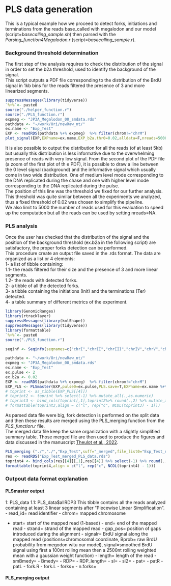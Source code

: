 PLS data generation
================

This is a typical example how we proceed to detect forks, initiations
and terminations from the reads base\_called with megalodon and our
model (script=*basecalling\_sample.sh*) then parsed with the
*Parsing\_function4Megalodon.r* (script=*basecalling\_sample.r*).

### Background threshold determination

The first step of the analysis requires to check the distribution of the
signal in order to set the b2a threshold, used to identify the
background of the signal.  
This script outputs a PDF file corresponding to the distribution of the
BrdU signal in 1kb bins for the reads filtered the presence of 3 and
more linearized segments.

``` r
suppressMessages(library(tidyverse))
`%+%`<- paste0
source("./helper_function.r")
source("./PLS_function.r")
expmeg <- "JP3A_Megalodon_00_smdata.rds"
pathdata <- "~/work/Ori/newRaw_nt/"
ex.name <- "Exp_Test"
EXP <- readRDS(pathdata %+% expmeg)  %>% filter(chrom!="chrM")
plot_signal(EXP,EXPname=ex.name,EXP_b2a.thr0=0.02,alldata=F,nreads=5000,saved=T,plotit=T)
```

It is also possible to output the distribution for all the reads (of at
least 5kb) but usually this distribution is less informative due to the
overwhelming presence of reads with very low signal. From the second
plot of the PDF file (a zoom of the first plot of th e PDF), it is
possible to draw a line between the 0 level signal (background) and the
informative signal which usually come in two wide distribution. One of
medium level mode corresponding to the DNA replicated during the chase
and one with higher level mode corresponding to the DNA replicated
during the pulse.  
The position of this line was the threshold we fixed for our further
analysis. This threshold was quite similar between all the experiments
we analyzed, thus a fixed threshold of 0.02 was chosen to simplify the
pipeline.  
We also limit to 5000 the number of reads used for this evaluation to
speed up the computation but all the reads can be used by setting
nreads=NA.

### PLS analysis

Once the user has checked that the distribution of the signal and the
position of the background threshold (ex.b2a in the following script)
are satisfactory, the proper forks detection can be performed.  
This procedure create an output file saved in the .rds format. The data
are organized as a list or 4 elements:  
1- a list of tibble containing:  
1.1- the reads filtered for their size and the presence of 3 and more
linear segments.  
1.2- the reads with detected forks.  
2- a tibble of all the detected forks.  
3- a tibble containing the initiations (Init) and the terminations (Ter)
detected.  
4- a table summary of different metrics of the experiment.

``` r
library(GenomicRanges)
library(rtracklayer)
suppressMessages(library(kmlShape))
suppressMessages(library(tidyverse))
library(formattable)
`%+%`<- paste0
source("./PLS_function.r")

seqinf <- Seqinfo(seqnames=c("chrI","chrII","chrIII","chrIV","chrV","chrVI","chrVII","chrVIII","chrIX","chrX","chrXI","chrXII","chrXIII","chrXIV","chrXV","chrXVI","chrM","rDNA-10R"),seqlengths=c(230218,813184,316620,1531933,576874,270161,1090940,562643,439888,745751,666816,1078177,924431,784333,1091291,948066,85779,113097), isCircular=c(rep(F,16),T,F),genome="S288CrDNA")

pathdata <- "~/work/Ori/newRaw_nt/"
expmeg <- "JP3A_Megalodon_00_smdata.rds"
ex.name <- "Exp_Test"
ex.pulse <- 2
ex.b2a <- 0.02
EXP <- readRDS(pathdata %+% expmeg)  %>% filter(chrom!="chrM")
EXP_PLS <- PLSmaster(EXP,pulse0=ex.pulse,PLS.save=T,EXPname=ex.name %+% "_nt",b2a=ex.b2a)
# toprint <- as_tibble(EXP_PLS[[4]])
# toprint2 <- toprint %>% select(-1) %>% mutate_all(.,as.numeric)
# toprint3 <- bind_cols(toprint[,1],toprint2%>% round(.,2) %>% mutate_all(formatC, digit=4))
# formattable(toprint3,align = c("l", rep("c", NCOL(toprint3) - 1)))
```

As parsed data file were big, fork detection is performed on the split
data and then these results are merged using the PLS\_merging function
from the *PLS\_function.r* file.  
The merged data file keep the same organization with a slightly
simplified summary table. Those merged file are then used to produce the
figures and data discussed in the manuscript [Theulot et al.,
2022](https://doi.org/XX.XXXXX/JOURNAL/REF).

``` r
PLS_merging ("./","./","Exp_Test",suff="_merged",file_list0="Exp_Test_nt_PLS_data.rds")
res <- readRDS("Exp_Test_merged_PLS_data.rds")
toprint4 <- bind_cols(res[[4]][,1],res[[4]] %>% select(-1) %>% round(.,2) %>% mutate_all(format, digit=4))
formattable(toprint4,align = c("l", rep("c", NCOL(toprint4) - 1)))
```

### Outpout data format explanation

#### PLSmaster output

1: PLS\_data 1.1: PLS\_data$allRDP3 This tibble contains all the reads
analyzed containing at least 3 linear segments after “Piecewise Linear
Simplification”. - read\_id= read identifier - chrom= mapped chromosome
- start= start of the mapped read (1-based) - end= end of the mapped
read - strand= strand of the mapped read - gap\_pos= position of gaps
introduced during the alignment - signalr= BrdU signal along the mapped
read (positions=chromosomal coordinate, Bprob= raw BrdU probability from
megodon witu our model), signal=smoothed BrdU signal using first a 100nt
rolling mean then a 2500nt rolling weighted mean with a gaussian weight
function) - length= length of the read - smBmedy= - Bmedy= - RDP= -
RDP\_length= - sl= - sl2= - pat= - patR - patL - fork.R - fork.L -
forks= - n.forks=

#### PLS\_merging output
